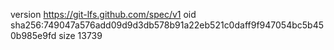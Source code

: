 version https://git-lfs.github.com/spec/v1
oid sha256:749047a576add09d9d3db578b91a22eb521c0daff9f947054bc5b450b985e9fd
size 13739
